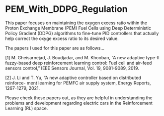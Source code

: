 # PEM_With_DDPG_Regulation

This paper focuses on maintaining the oxygen excess ratio within the Proton Exchange Membrane (PEM) Fuel Cells using Deep Deterministic Policy Gradient (DDPG) algorithms to fine-tune PID controllers that actually help correct the oxyge excess ratio to its desired value.

The papers I used for this paper are as follows...

[1] M. Gheisarnejad, J. Boudjadar, and M. Khooban, “A new adaptive type-II
fuzzy-based deep reinforcement learning control: Fuel cell and air-feed
sensors control,” IEEE Sensors Journal, Vol. 19, 9081-9089, 2019.

[2] J. Li and T. Yu, “A new adaptive controller based on distributed reinforce-
ment learning for PEMFC air supply system, Energy Reports, 1267-1279,
2021.



Please check these papers out, as they are helpful in understanding the problems and development regarding electric cars in the Reinforcement Learning (RL) space. 
